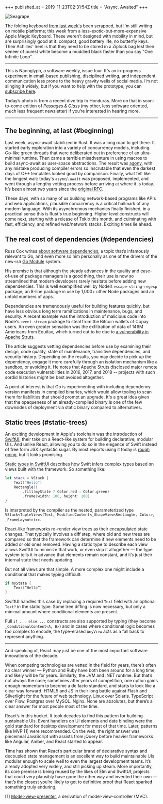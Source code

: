 +++
published_at = 2019-11-23T02:31:54Z
title = "Async, Awaited"
+++

![Seagrape](/assets/images/nanoglyphs/004-async-awaited/seagrape@2x.jpg)

The folding keyboard [from last week's](/nanoglyphs/003-12-factors) been scrapped, but I'm still writing on mobile platforms; this week from a less-exotic-but-more-expensive Apple Magic Keyboard. These weren't designed with mobility in mind, but are surprisingly good at it: compact, good battery life, no butterfly keys. Their Achilles' heel is that they need to be stored in a Ziplock bag lest their veneer of purest white become a muddied black faster than you say "One Infinite Loop".

---

This is Nanoglyph, a software weekly, issue four. It's an in-progress experiment in email-based publishing, disciplined writing, and independent communication less prone to the heavy gravity wells of social media. I’m not slinging it widely, but if you want to help with the prototype, you can [subscribe here](https://nanoglyph-signup.herokuapp.com).

Today’s photo is from a recent dive trip to Honduras. More on that in soon-to-come edition of [_Passages & Glass_](/newsletter) (my other, less software oriented, much less frequent newsletter) if you’re interested in hearing more.

---

## The beginning, at last (#beginning)

Last week, async-await stabilized in Rust. It was a long road to get there. It started early exploration into a variety of concurrency models, including Go-like green threads that were deliberated out in preference of an ultra-minimal runtime. Then came a terrible misadventure in using macros to build async-await as user-space abstractions. The result was [agony](/fragments/rust-brick-walls), with any mistake producing compiler errors so inscrutable that even the darkest days of C++ templates looked good by comparison. Finally, what felt like the longest wait: today's `async`/`.await` was proposed, implemented, and went through a lengthy vetting process before arriving at where it is today. It’s been almost two years since the [original RFC](https://github.com/rust-lang/rfcs/pull/2394).

These days, with so many of us building network-based programs like APIs and web applications, plausible concurrency is a critical hallmark of any modern language. With its asynchronous mechanics finally finished, in a practical sense this is Rust's true beginning. Higher level constructs will come next, starting with a release of Tokio this month, and culminating with fast, efficiency, and refined web/network stacks. Exciting times lie ahead.

## The real cost of dependencies (#dependencies)

Russ Cox writes [about software dependencies](https://queue.acm.org/detail.cfm?id=3344149), a topic that’s infamously relevant to Go, and even more so him personally as one of the drivers of the new-ish [Go Module](https://blog.golang.org/using-go-modules) system.

His premise is that although the steady advances in the quality and ease-of-use of package managers is a good thing, their use is now so streamlined that modern developers rarely hesitate before adding new dependencies. This is well exemplified well by Node’s `escape-string-regexp` package, an 8-line package in use by 1,000+ other Node packages and an untold numbers of apps.

Dependencies are tremendously useful for building features quickly, but have less obvious long term ramifications in maintenance, bugs, and security. A recent example was the introduction of malicious code into Node's `event-stream` package to steal from the Bitcoin wallets of Copay users. An even greater sensation was the exfiltration of data of 146M Americans from Equifax, which turned out to be due to [a vulnerability in Apache Struts](/fragments/gadgets-and-chains).

The article suggests vetting dependencies before use by examining their design, code quality, state of maintenance, transitive dependencies, and security history. Depending on the results, you may decide to pick up the dependency, engage it more carefully through an isolation mechanism like a sandbox, or avoiding it. He notes that Apache Struts disclosed major remote code execution vulnerabilities in 2016, 2017, and 2018 -- projects with such sordid histories might be best avoided altogether.

A point of interest is that Go is experimenting with including dependency version manifests in compiled binaries, which would allow tooling to scan them for liabilities that should prompt an upgrade. It's a great idea given that the opaqueness of an already-compiled binary is one of the few downsides of deployment via static binary compared to alternatives.

## Static trees (#static-trees)

An exciting development in Apple's toolchain was the introduction of [SwiftUI](https://developer.apple.com/xcode/swiftui/), their take on a React-like system for building declarative, modular UIs. And unlike React, allowing you to do so in the elegance of Swift instead of free form JSX syntactic sugar. By most reports using it today is [rough going](https://inessential.com/2019/10/21/swiftui_is_still_the_future), but it looks promising.

[Static types in SwiftUI](https://www.objc.io/blog/2019/11/05/static-types-in-swiftui/) describes how Swift infers complex types based on views built with the framework. So something like:

``` swift
let stack = VStack {
    Text("Hello")
    Rectangle()
        .fill(myState ? Color.red : Color.green)
        .frame(width: 100, height: 100)
}
```

Is interpreted by the compiler as the nested, parameterized type `VStack<TupleView<(Text, ModifiedContent<_ShapeView<Rectangle, Color>, _FrameLayout>)>>`.

React-like frameworks re-render view trees as their encapsulated state changes. That typically involves a diff step, where old and new trees are compared so that the framework can determine if new elements need to be added or old ones removed. Having a static type to describe each view allows SwiftUI to minimize that work, or even skip it altogether — the type system tells it in advance that elements remain constant, and it’s just their internal state that needs updating.

But not all views are that simple. A more complex one might include a conditional that makes typing difficult:

``` swift
if myState {
	Text(“Hello”)
}
```

SwiftUI handles this case by replacing a required `Text` field with an optional `Text?` in the static type. Some tree diffing is now necessary, but only a minimal amount where conditional elements are present.

Full `if ... else ...` constructs are also supported by typing (they become `_ConditionalContent<A, B>`) and in cases where conditional logic becomes too complex to encode, the type-erased `AnyView` acts as a fall back to represent anything.

---

And speaking of, React may just be one of the most important software innovations of the decade.

When competing technologies are vetted in the field for years, there’s often no clear winner — Python and Ruby have both been around for a long time, and likely will be for years. Similarly, the JVM and .NET runtime. But that’s not always the case; sometimes after years of competition, one option gains enough momentum to become a de facto standard, and starts to look like a clear way forward. HTML5 and JS in their long battle against Flash and Silverlight for the future of web technology. Linux over Solaris. TypeScript over Flow. Postgres over MySQL. Nginx. None are absolutes, but there’s a clear answer for most people most of the time.

React’s in this bucket. It took decades to find this pattern for building sustainable UIs. Event handlers on UI elements and data binding were the gold standard for desktop development for most of that time. Later, patterns like MVP [1] were recommended. On the web, the right answer was piecemeal JavaScript with assists from jQuery before heavier frameworks like Angular, Amber, and React started to appear. 

Time has shown that React’s particular brand of declarative syntax and decoupled state management is an excellent way to build maintainable UIs modular enough to scale well to even the largest development teams. It’s already adopted very widely, and still picking up steam. More importantly, its core premise is being reused by the likes of Elm and SwiftUI, projects that could very plausibly have gone the other way and invented their own — that’s the closest you’re likely to get to definitive proof that React sparked something truly enduring.

[1] [Model-view-presenter](https://en.wikipedia.org/wiki/Model%E2%80%93view%E2%80%93presenter), a derivation of model-view-controller (MVC).

